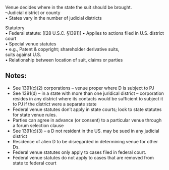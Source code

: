 Venue decides where in the state the suit should be brought.  
–Judicial district or county  
• States vary in the number of judicial districts

  
Statutory  
• Federal statute: [[28 U.S.C. §1391]]
• Applies to actions filed in U.S. district court  
• Special venue statutes  
• e.g., Patent & copyright; shareholder derivative suits,  
suits against U.S.  
• Relationship between location of suit, claims or parties


## Notes: 

- See 1391(c)(2) corporations – venue proper where D is subject to PJ  
- See 1391(d) – in a state with more than one juridical district – corporation resides in any district where its contacts would be sufficient to subject it to PJ if the district were a separate state
- Federal venue statutes don’t apply in state courts; look to state statutes for state venue rules.
- Parties can agree in advance (or consent) to a particular venue through a forum selection clause
- See 1391(c)(3) – a D not resident in the US. may be sued in any judicial district
- Residence of alien D to be disregarded in determining venue for other Ds.
- Federal venue statutes only apply to cases filed in federal court. 
- Federal venue statutes do not apply to cases that are removed from state to federal court